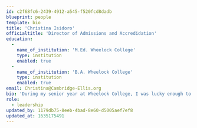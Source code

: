 ```yaml
---
id: c2f68fc6-2439-4912-a545-f520fcd8dadb
blueprint: people
template: bio
title: 'Christina Isidoro'
officialtitle: 'Director of Admissions and Accredidation'
education:
  -
    name_of_institution: 'M.Ed. Wheelock College'
    type: institution
    enabled: true
  -
    name_of_institution: 'B.A. Wheelock College'
    type: institution
    enabled: true
email: Christina@Cambridge-Ellis.org
bio: 'During my senior year at Wheelock College, I was lucky enough to be a student teacher at Cambridge-Ellis. As soon as I walked into the building for the first time, I realized this was a very special place. I began working at CES the Summer of 2008 and never looked back! Over the years, I have developed a love for the Reggio approach, and strive to create a comforting, nurturing, and inspiring environment for the children in our class. Using the environment as an additional “teacher,” I enjoy observing children play and learn through their experiences. My family is very important to me, so when I’m not at CES I soak up every moment with my husband and four children.'
role:
  - leadership
updated_by: 1179db75-8eeb-4bad-8e60-d5005aef7ef8
updated_at: 1635175491
---
```

